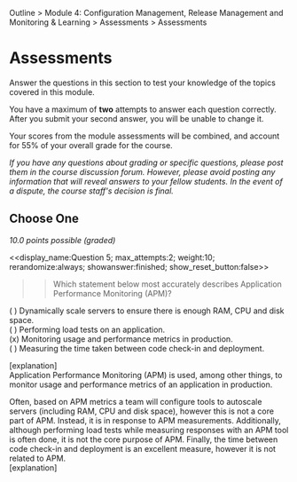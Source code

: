 Outline > Module 4: Configuration Management, Release Management and Monitoring & Learning > Assessments > Assessments 

# Assessments #

Answer the questions in this section to test your knowledge of the topics covered in this module.

You have a maximum of **two** attempts to answer each question correctly. After you submit your second answer, you will be unable to change it.

Your scores from the module assessments will be combined, and account for 55% of your overall grade for the course.

*If you have any questions about grading or specific questions, please post them in the course discussion forum. However, please avoid posting any information that will reveal answers to your fellow students. In the event of a dispute, the course staff's decision is final.*


## Choose One ##
*10.0 points possible (graded)*

<<display_name:Question 5; max_attempts:2; weight:10; rerandomize:always; showanswer:finished; show_reset_button:false>>

>>Which statement below most accurately describes Application Performance Monitoring (APM)?

( ) Dynamically scale servers to ensure there is enough RAM, CPU and disk space.    
( ) Performing load tests on an application.    
(x) Monitoring usage and performance metrics in production.   
( ) Measuring the time taken between code check-in and deployment. 

[explanation]   
Application Performance Monitoring (APM) is used, among other things, to monitor usage and performance metrics of an application in production.

Often, based on APM metrics a team will configure tools to autoscale servers (including RAM, CPU and disk space), however this is not a core part of APM. Instead, it is in response to APM measurements. Additionally, although performing load tests while measuring responses with an APM tool is often done, it is not the core purpose of APM. Finally, the time between code check-in and deployment is an excellent measure, however it is not related to APM.   
[explanation]
